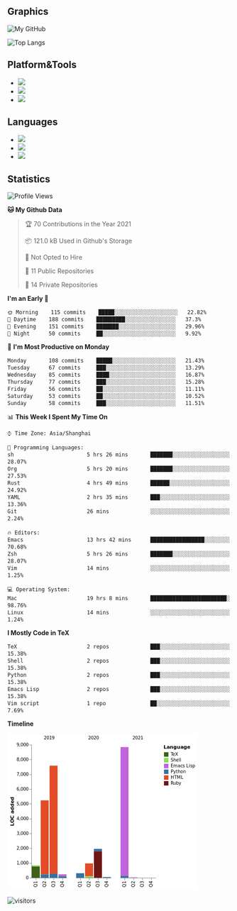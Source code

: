 ## Graphics

![My GitHub](https://github-readme-stats.vercel.app/api?username=SteamedFish&count_private=true&show_icons=true&theme=buefy&include_all_commits=false)

![Top Langs](https://github-readme-stats.vercel.app/api/top-langs/?username=SteamedFish&theme=buefy&hide=ruby&count_private=true&show_icons=true&layout=compact)

## Platform&Tools

* [![](https://img.shields.io/badge/ArchLinux--purple?style=flat-square&logo=ArchLinux)](https://www.archlinux.org/)
* [![](https://img.shields.io/badge/Gentoo-testing-purple?style=flat-square&logo=Gentoo)](https://www.gentoo.org/)
* [![](https://img.shields.io/badge/Doom%20Emacs-28-blue?style=flat-square&logo=Gnu%20emacs&logoColor=white)](https://www.gnu.org/software/emacs/)

## Languages

* [![](https://img.shields.io/badge/-Python-3776AB?style=flat-square&logo=python&logoColor=white)](https://www.python.org/)
* [![](https://img.shields.io/badge/-Bash-00ADD8?style=flat-square&logo=Gnu-bash&logoColor=white)](https://www.gnu.org/software/bash/)
* [![](https://img.shields.io/badge/-Go-00ADD8?style=flat-square&logo=go&logoColor=white)](https://golang.org/)

## Statistics

<!--START_SECTION:waka-->
![Profile Views](http://img.shields.io/badge/Profile%20Views-0-blue)

**🐱 My Github Data** 

> 🏆 70 Contributions in the Year 2021
 > 
> 📦 121.0 kB Used in Github's Storage 
 > 
> 🚫 Not Opted to Hire
 > 
> 📜 11 Public Repositories 
 > 
> 🔑 14 Private Repositories  
 > 
**I'm an Early 🐤** 

```text
🌞 Morning    115 commits    █████░░░░░░░░░░░░░░░░░░░░   22.82% 
🌆 Daytime    188 commits    █████████░░░░░░░░░░░░░░░░   37.3% 
🌃 Evening    151 commits    ███████░░░░░░░░░░░░░░░░░░   29.96% 
🌙 Night      50 commits     ██░░░░░░░░░░░░░░░░░░░░░░░   9.92%

```
📅 **I'm Most Productive on Monday** 

```text
Monday       108 commits    █████░░░░░░░░░░░░░░░░░░░░   21.43% 
Tuesday      67 commits     ███░░░░░░░░░░░░░░░░░░░░░░   13.29% 
Wednesday    85 commits     ████░░░░░░░░░░░░░░░░░░░░░   16.87% 
Thursday     77 commits     ███░░░░░░░░░░░░░░░░░░░░░░   15.28% 
Friday       56 commits     ██░░░░░░░░░░░░░░░░░░░░░░░   11.11% 
Saturday     53 commits     ██░░░░░░░░░░░░░░░░░░░░░░░   10.52% 
Sunday       58 commits     ███░░░░░░░░░░░░░░░░░░░░░░   11.51%

```


📊 **This Week I Spent My Time On** 

```text
⌚︎ Time Zone: Asia/Shanghai

💬 Programming Languages: 
sh                       5 hrs 26 mins       ███████░░░░░░░░░░░░░░░░░░   28.07% 
Org                      5 hrs 20 mins       ███████░░░░░░░░░░░░░░░░░░   27.53% 
Rust                     4 hrs 49 mins       ██████░░░░░░░░░░░░░░░░░░░   24.92% 
YAML                     2 hrs 35 mins       ███░░░░░░░░░░░░░░░░░░░░░░   13.36% 
Git                      26 mins             ░░░░░░░░░░░░░░░░░░░░░░░░░   2.24%

🔥 Editors: 
Emacs                    13 hrs 42 mins      █████████████████░░░░░░░░   70.68% 
Zsh                      5 hrs 26 mins       ███████░░░░░░░░░░░░░░░░░░   28.07% 
Vim                      14 mins             ░░░░░░░░░░░░░░░░░░░░░░░░░   1.25%

💻 Operating System: 
Mac                      19 hrs 8 mins       ████████████████████████░   98.76% 
Linux                    14 mins             ░░░░░░░░░░░░░░░░░░░░░░░░░   1.24%

```

**I Mostly Code in TeX** 

```text
TeX                      2 repos             ███░░░░░░░░░░░░░░░░░░░░░░   15.38% 
Shell                    2 repos             ███░░░░░░░░░░░░░░░░░░░░░░   15.38% 
Python                   2 repos             ███░░░░░░░░░░░░░░░░░░░░░░   15.38% 
Emacs Lisp               2 repos             ███░░░░░░░░░░░░░░░░░░░░░░   15.38% 
Vim script               1 repo              ██░░░░░░░░░░░░░░░░░░░░░░░   7.69%

```


**Timeline**

![Chart not found](https://raw.githubusercontent.com/SteamedFish/SteamedFish/master/charts/bar_graph.png) 


<!--END_SECTION:waka-->

![visitors](https://visitor-badge.laobi.icu/badge?page_id=SteamedFish.SteamedFish)
